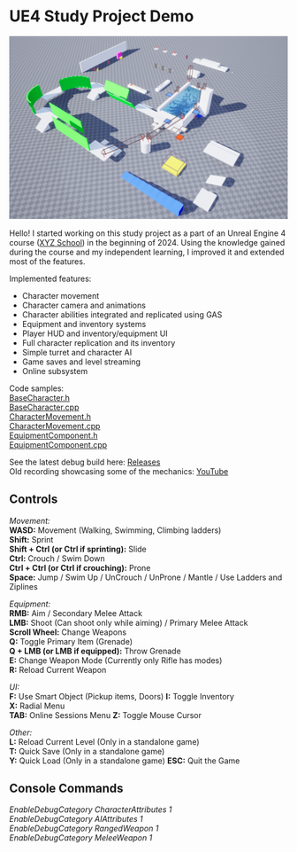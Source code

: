# UE4 Study Project Demo

![Gym](Gym.png)

Hello! I started working on this study project as a part of an Unreal Engine 4 course ([XYZ School](https://www.school-xyz.com/main_eng)) in the beginning of 2024. Using the knowledge gained during the course and my independent learning, I improved it and extended most of the features.

Implemented features:
- Character movement
- Character camera and animations
- Character abilities integrated and replicated using GAS
- Equipment and inventory systems
- Player HUD and inventory/equipment UI
- Full character replication and its inventory
- Simple turret and character AI
- Game saves and level streaming
- Online subsystem

Code samples:  
[BaseCharacter.h](https://github.com/Neolias/u4-study-project-demo/blob/main/ue4/Source/XyzHomework/Characters/XyzBaseCharacter.h)  
[BaseCharacter.cpp](https://github.com/Neolias/u4-study-project-demo/blob/main/ue4/Source/XyzHomework/Characters/XyzBaseCharacter.cpp)  
[CharacterMovement.h](https://github.com/Neolias/u4-study-project-demo/blob/main/ue4/Source/XyzHomework/Components/MovementComponents/XyzBaseCharMovementComponent.h)  
[CharacterMovement.cpp](https://github.com/Neolias/u4-study-project-demo/blob/main/ue4/Source/XyzHomework/Components/MovementComponents/XyzBaseCharMovementComponent.cpp)  
[EquipmentComponent.h](https://github.com/Neolias/u4-study-project-demo/blob/main/ue4/Source/XyzHomework/Components/CharacterComponents/CharacterEquipmentComponent.h)  
[EquipmentComponent.cpp](https://github.com/Neolias/u4-study-project-demo/blob/main/ue4/Source/XyzHomework/Components/CharacterComponents/CharacterEquipmentComponent.cpp)  

See the latest debug build here: [Releases]( https://github.com/Neolias/ue4-study-project-demo/releases)  
Old recording showcasing some of the mechanics: [YouTube](https://www.youtube.com/watch?v=TFxdaA3Rt28)

## Controls
*Movement:*  
**WASD:** Movement (Walking, Swimming, Climbing ladders)  
**Shift:** Sprint  
**Shift + Ctrl (or Ctrl if sprinting):** Slide  
**Ctrl:** Crouch / Swim Down  
**Ctrl + Ctrl (or Ctrl if crouching):** Prone  
**Space:** Jump / Swim Up / UnCrouch / UnProne / Mantle / Use Ladders and Ziplines  

*Equipment:*  
**RMB:** Aim / Secondary Melee Attack  
**LMB:** Shoot (Can shoot only while aiming) / Primary Melee Attack  
**Scroll Wheel:** Change Weapons  
**Q:** Toggle Primary Item (Grenade)  
**Q + LMB (or LMB if equipped):** Throw Grenade  
**E:** Change Weapon Mode (Currently only Rifle has modes)  
**R:** Reload Current Weapon  

*UI:*  
**F:** Use Smart Object (Pickup items, Doors) 
**I:** Toggle Inventory  
**X:** Radial Menu  
**TAB:** Online Sessions Menu
**Z:** Toggle Mouse Cursor  

*Other:*  
**L:** Reload Current Level (Only in a standalone game)  
**T:** Quick Save (Only in a standalone game)  
**Y:** Quick Load (Only in a standalone game)
**ESC:** Quit the Game

## Console Commands
*EnableDebugCategory CharacterAttributes 1*  
*EnableDebugCategory AIAttributes 1*  
*EnableDebugCategory RangedWeapon 1*  
*EnableDebugCategory MeleeWeapon 1*  
